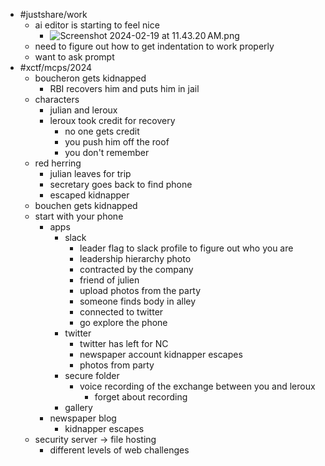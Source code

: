 - #justshare/work
	- ai editor is starting to feel nice
		- ![Screenshot 2024-02-19 at 11.43.20 AM.png](../assets/Screenshot_2024-02-19_at_11.43.20 AM_1708371813564_0.png)
	- need to figure out how to get indentation to work properly
	- want to ask prompt
- #xctf/mcps/2024
	- boucheron gets kidnapped
		- RBI recovers him and puts him in jail
	- characters
		- julian and leroux
		- leroux took credit for recovery
			- no one gets credit
			- you push him off the roof
			- you don't remember
	- red herring
		- julian leaves for trip
		- secretary goes back to find phone
		- escaped kidnapper
	- bouchen gets kidnapped
	- start with your phone
		- apps
			- slack
				- leader flag to slack profile to figure out who you are
				- leadership hierarchy photo
				- contracted by the company
				- friend of julien
				- upload photos from the party
				- someone finds body in alley
				- connected to twitter
				- go explore the phone
			- twitter
				- twitter has left for NC
				- newspaper account kidnapper escapes
				- photos from party
			- secure folder
				- voice recording of the exchange between you and leroux
					- forget about recording
			- gallery
		- newspaper blog
			- kidnapper escapes
	- security server -> file hosting
		- different levels of web challenges